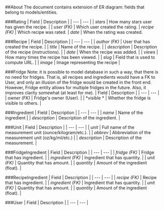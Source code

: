 ##About
The document contains extension of ER diagram: fields that belong to 
models/entities.

###Rating
| Field | Description |
| --- | --- |
| *stars* | How many stars user has given the recipe. |
| *user (FK)* | Which user created the rating.
| *recipe (FK)* | Which recipe was rated.
| *date* | When the rating was created.

###Recipe
| Field | Description |
| --- | --- |
| *author (FK)* | User that has created the recipe. |
| *title* | Name of the recipe. |
| *description* | Description of the recipe (instructions). |
| *date* | When the recipe was added. |
| *views* | How many times the recipe has been viewed. |
| *slug* | Field that is used to compute URL. |
| *image* | Image representing the recipe |

###Fridge
Note: it is possible to model database in such a way, that there is no 
need for fridges. That is, all recipes and ingredients would have a FK
to User, and only an illusion of the fridge would be created in the 
front end. However, Fridge entity allows for multiple fridges in the 
future. Also, it improves clarity somewhat (at least for me).
| Field | Description |
| --- | --- |
| *owner (FK)* | Fridge's owner (User). |
| *visible * | Whether the fridge is visible to others. |

###Ingredient
| Field | Description |
| --- | --- |
| *name* | Name of the ingredient |
| *description* | Description of the ingredient. |

###Unit
| Field | Description |
| --- | --- |
| *unit* | Full name of the measurement unit (ounce/kilogram/etc.). |
| *abbrev* | Abbreviation of the measurement unit (oz/kg/ml/etc.) |
| *description* | Description of the measurement. |

###FridgeIngredient
| Field | Description |
| --- | --- |
| *fridge (FK)* | Fridge that has ingredient. |
| *ingredient (FK)* | Ingredient that has quantity. |
| *unit (FK)* | Quantity that has amount. |
| *quantity* | Amount of the ingredient (float). |

###RecipeIngredient
| Field | Description |
| --- | --- |
| *recipe (FK)* | Recipe that has ingredient. |
| *ingredient (FK)* | Ingredient that has quantity. |
| *unit (FK)* | Quantity that has amount. |
| *quantity* | Amount of the ingredient (float). |

###User
| Field | Description |
| --- | --- |